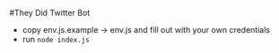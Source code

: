 #They Did Twitter Bot

- copy env.js.example -> env.js and fill out with your own credentials
- run `node index.js`
